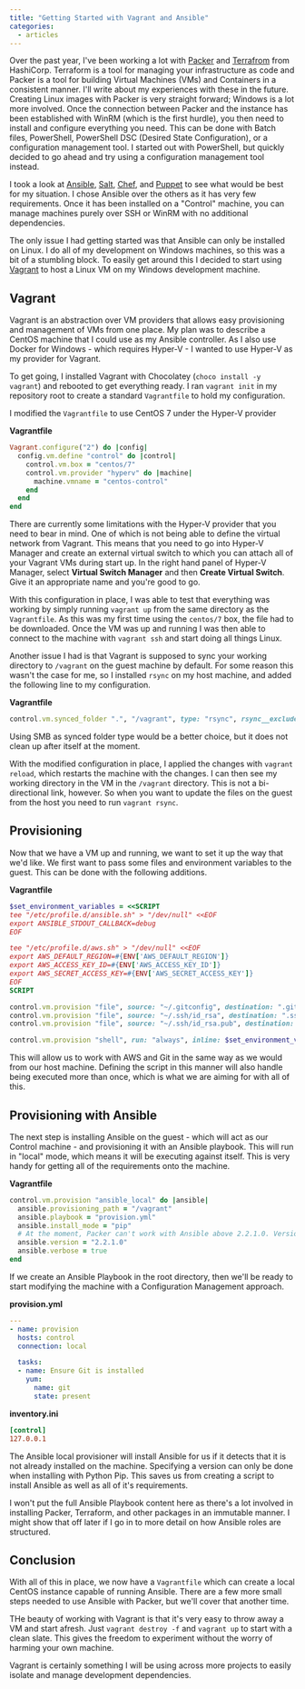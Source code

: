 ```yaml
---
title: "Getting Started with Vagrant and Ansible"
categories:
  - articles
---
```


Over the past year, I've been working a lot with [Packer][1] and [Terrafrom][2] from HashiCorp. Terraform is a tool for managing your infrastructure as code and Packer is a tool for building Virtual Machines (VMs) and Containers in a consistent manner. I'll write about my experiences with these in the future. Creating Linux images with Packer is very straight forward; Windows is a lot more involved. Once the connection between Packer and the instance has been established with WinRM (which is the first hurdle), you then need to install and configure everything you need. This can be done with Batch files, PowerShell, PowerShell DSC (Desired State Configuration), or a configuration management tool. I started out with PowerShell, but quickly decided to go ahead and try using a configuration management tool instead.

I took a look at [Ansible][3], [Salt][4], [Chef][5], and [Puppet][6] to see what would be best for my situation. I chose Ansible over the others as it has very few requirements. Once it has been installed on a "Control" machine, you can manage machines purely over SSH or WinRM with no additional dependencies.

The only issue I had getting started was that Ansible can only be installed on Linux. I do all of my development on Windows machines, so this was a bit of a stumbling block. To easily get around this I decided to start using [Vagrant][7] to host a Linux VM on my Windows development machine.

## Vagrant

Vagrant is an abstraction over VM providers that allows easy provisioning and management of VMs from one place. My plan was to describe a CentOS machine that I could use as my Ansible controller. As I also use Docker for Windows - which requires Hyper-V - I wanted to use Hyper-V as my provider for Vagrant.

To get going, I installed Vagrant with Chocolatey (`choco install -y vagrant`) and rebooted to get everything ready. I ran `vagrant init` in my repository root to create a standard `Vagrantfile` to hold my configuration.

I modified the `Vagrantfile` to use CentOS 7 under the Hyper-V provider

**Vagrantfile**

```ruby
Vagrant.configure("2") do |config|
  config.vm.define "control" do |control|
    control.vm.box = "centos/7"
    control.vm.provider "hyperv" do |machine|
      machine.vmname = "centos-control"
    end
  end
end
```

There are currently some limitations with the Hyper-V provider that you need to bear in mind. One of which is not being able to define the virtual network from Vagrant. This means that you need to go into Hyper-V Manager and create an external virtual switch to which you can attach all of your Vagrant VMs during start up. In the right hand panel of Hyper-V Manager, select **Virtual Switch Manager** and then **Create Virtual Switch**. Give it an appropriate name and you're good to go.

With this configuration in place, I was able to test that everything was working by simply running `vagrant up` from the same directory as the `Vagrantfile`. As this was my first time using the `centos/7` box, the file had to be downloaded. Once the VM was up and running I was then able to connect to the machine with `vagrant ssh` and start doing all things Linux.

Another issue I had is that Vagrant is supposed to sync your working directory to `/vagrant` on the guest machine by default. For some reason this wasn't the case for me, so I installed `rsync` on my host machine, and added the following line to my configuration.

**Vagrantfile**

```ruby
control.vm.synced_folder ".", "/vagrant", type: "rsync", rsync__exclude: ".git/"
```

Using SMB as synced folder type would be a better choice, but it does not clean up after itself at the moment.

With the modified configuration in place, I applied the changes with `vagrant reload`, which restarts the machine with the changes. I can then see my working directory in the VM in the `/vagrant` directory. This is not a bi-directional link, however. So when you want to update the files on the guest from the host you need to run `vagrant rsync`.

## Provisioning

Now that we have a VM up and running, we want to set it up the way that we'd like. We first want to pass some files and environment variables to the guest. This can be done with the following additions.

**Vagrantfile**

```ruby
$set_environment_variables = <<SCRIPT
tee "/etc/profile.d/ansible.sh" > "/dev/null" <<EOF
export ANSIBLE_STDOUT_CALLBACK=debug
EOF

tee "/etc/profile.d/aws.sh" > "/dev/null" <<EOF
export AWS_DEFAULT_REGION=#{ENV['AWS_DEFAULT_REGION']}
export AWS_ACCESS_KEY_ID=#{ENV['AWS_ACCESS_KEY_ID']}
export AWS_SECRET_ACCESS_KEY=#{ENV['AWS_SECRET_ACCESS_KEY']}
EOF
SCRIPT
```

```ruby
control.vm.provision "file", source: "~/.gitconfig", destination: ".gitconfig"
control.vm.provision "file", source: "~/.ssh/id_rsa", destination: ".ssh/id_rsa"
control.vm.provision "file", source: "~/.ssh/id_rsa.pub", destination: ".ssh/id_rsa.pub"

control.vm.provision "shell", run: "always", inline: $set_environment_variables
```

This will allow us to work with AWS and Git in the same way as we would from our host machine. Defining the script in this manner will also handle being executed more than once, which is what we are aiming for with all of this.

## Provisioning with Ansible

The next step is installing Ansible on the guest - which will act as our Control machine - and provisioning it with an Ansible playbook. This will run in "local" mode, which means it will be executing against itself. This is very handy for getting all of the requirements onto the machine.

**Vagrantfile**

```ruby
control.vm.provision "ansible_local" do |ansible|
  ansible.provisioning_path = "/vagrant"
  ansible.playbook = "provision.yml"
  ansible.install_mode = "pip"
  # At the moment, Packer can't work with Ansible above 2.2.1.0. Version 2.4 has a fix for this issue.
  ansible.version = "2.2.1.0"
  ansible.verbose = true
end
```

If we create an Ansible Playbook in the root directory, then we'll be ready to start modifying the machine with a Configuration Management approach.

**provision.yml**

```yaml
---
- name: provision
  hosts: control
  connection: local

  tasks:
  - name: Ensure Git is installed
    yum:
      name: git
      state: present
```

**inventory.ini**

```ini
[control]
127.0.0.1
```

The Ansible local provisioner will install Ansible for us if it detects that it is not already installed on the machine. Specifying a version can only be done when installing with Python Pip. This saves us from creating a script to install Ansible as well as all of it's requirements.

I won't put the full Ansible Playbook content here as there's a lot involved in installing Packer, Terraform, and other packages in an immutable manner. I might show that off later if I go in to more detail on how Ansible roles are structured.

## Conclusion

With all of this in place, we now have a `Vagrantfile` which can create a local CentOS instance capable of running Ansible. There are a few more small steps needed to use Ansible with Packer, but we'll cover that another time.

THe beauty of working with Vagrant is that it's very easy to throw away a VM and start afresh. Just `vagrant destroy -f` and `vagrant up` to start with a clean slate. This gives the freedom to experiment without the worry of harming your own machine.

Vagrant is certainly something I will be using across more projects to easily isolate and manage development dependencies.

<!-- References -->
[1]:  https://www.packer.io/ "Packer"
[2]:  https://www.terraform.io/ "Terraform"
[3]:  https://www.ansible.com/ "Ansible"
[4]:  https://saltstack.com/ "Salt Stack"
[5]:  https://www.chef.io/ "Chef"
[6]:  https://puppet.com/ "Puppet"
[7]:  https://www.vagrantup.com/ "Vagrant"
